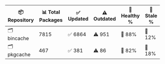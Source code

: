 | 📦 Repository | 📊 Total Packages | ✅ Updated | ⚠️ Outdated | 💚 Healthy % | 🔴 Stale % |
|---------------|-------------------|------------|-------------|-------------|------------|
| 🗂️ bincache | 7815 | ✅ 6864 | ⚠️ 951 | 💚 88% | 🔴 12% |
| 🗂️ pkgcache | 467 | ✅ 381 | ⚠️ 86 | 💚 82% | 🔴 18% |
